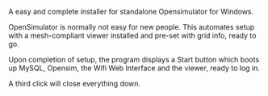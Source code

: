 A  easy and complete installer for standalone Opensimulator for Windows.

OpenSimulator is normally not easy for new people. This automates setup with a mesh-compliant viewer installed and pre-set with grid info, ready to go.

Upon completion of  setup, the program displays a Start button which boots up MySQL, Opensim, the Wifi Web Interface and the viewer, ready to log in.  

A third click will close everything down.

